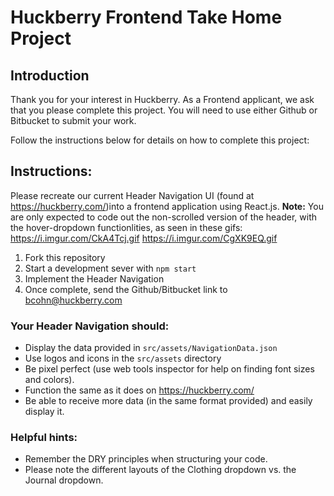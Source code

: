 # Huckberry Frontend Take Home Project

## Introduction
Thank you for your interest in Huckberry. As a Frontend applicant, we ask that you please complete this project.
You will need to use either Github or Bitbucket to submit your work.

Follow the instructions below for details on how to complete this project:

## Instructions: 

Please recreate our current Header Navigation UI (found at https://huckberry.com/)into a frontend application using React.js. 
**Note:** You are only expected to code out the non-scrolled version of the header, with the hover-dropdown functionlities, as seen in these gifs: 
https://i.imgur.com/CkA4Tcj.gif
https://i.imgur.com/CgXK9EQ.gif

1) Fork this repository
2) Start a development sever with `npm start`
3) Implement the Header Navigation
4) Once complete, send the Github/Bitbucket link to bcohn@huckberry.com


### Your Header Navigation should:
* Display the data provided in `src/assets/NavigationData.json`
* Use logos and icons in the `src/assets` directory 
* Be pixel perfect (use web tools inspector for help on finding font sizes and colors).
* Function the same as it does on https://huckberry.com/ 
* Be able to receive more data (in the same format provided) and easily display it.

### Helpful hints:
* Remember the DRY principles when structuring your code.
* Please note the different layouts of the Clothing dropdown vs. the Journal dropdown.
